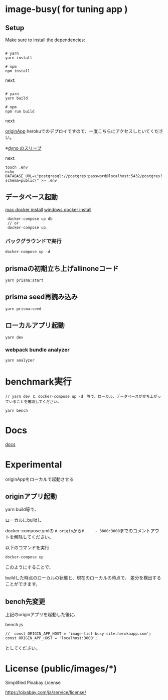 # image-busy( for tuning app )

## Setup

Make sure to install the dependencies:

```

# yarn
yarn install

# npm
npm install

```

next:

```

# yarn
yarn build

# npm
npm run build

```

next: 

[originApp](https://image-list-bussy-site.herokuapp.com/)
herokuでのデプロイですので、一度こちらにアクセスしといてください。

※[dyno のスリープ](https://devcenter.heroku.com/ja/articles/free-dyno-hours#dyno-sleeping)

next: 

```
touch .env
echo DATABASE_URL=\"postgresql://postgres:password@localhost:5432/postgres?schema=public\" >> .env

```

## データベース起動

[mac docker install](https://docs.docker.com/desktop/mac/install/)
[windows docker install](https://docs.docker.com/desktop/windows/install/)
```
 docker-compose up db 
 // or
 docker-compose up
```

### バックグラウンドで実行

```
docker-compose up -d
```

## prismaの初期立ち上げallinoneコード

```
yarn prisma:start
```


## prisma seed再読み込み

```
yarn prisma:seed
```

## ローカルアプリ起動

```
yarn dev
```

### webpack bundle analyzer

```
yarn analyzer
```

# benchmark実行


```
// yarn dev と docker-compose up -d　等で、ローカル、データベースが立ち上がっていることを確認してください。

yarn bench

```

# Docs

[docs](/docs/)


# Experimental

originAppをローカルで起動させる

## originアプリ起動

yarn build等で、

ローカルにbuildし

docker-compose.ymlの `# origin`から`#     - 3000:3000`までのコメントアウトを解除してください。

以下のコマンドを実行

```
docker-compose up 
```

このようにすることで、

buildした時点のローカルの状態と、現在のローカルの時点で、
差分を検出することができます。

## bench先変更

上記のoriginアプリを起動した後に、

bench.js
```
//  const ORIGIN_APP_HOST = 'image-list-busy-site.herokuapp.com';
const ORIGIN_APP_HOST = 'localhost:3000';

```

としてください。

# License (public/images/*)


Simplified Pixabay License

https://pixabay.com/ja/service/license/

